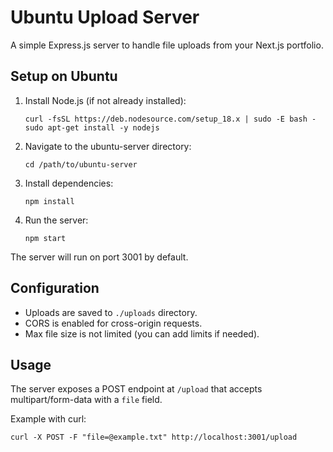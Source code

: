 # Ubuntu Upload Server

A simple Express.js server to handle file uploads from your Next.js portfolio.

## Setup on Ubuntu

1. Install Node.js (if not already installed):
   ```
   curl -fsSL https://deb.nodesource.com/setup_18.x | sudo -E bash -
   sudo apt-get install -y nodejs
   ```

2. Navigate to the ubuntu-server directory:
   ```
   cd /path/to/ubuntu-server
   ```

3. Install dependencies:
   ```
   npm install
   ```

4. Run the server:
   ```
   npm start
   ```

The server will run on port 3001 by default.

## Configuration

- Uploads are saved to `./uploads` directory.
- CORS is enabled for cross-origin requests.
- Max file size is not limited (you can add limits if needed).

## Usage

The server exposes a POST endpoint at `/upload` that accepts multipart/form-data with a `file` field.

Example with curl:
```
curl -X POST -F "file=@example.txt" http://localhost:3001/upload
